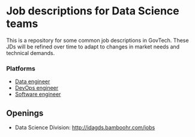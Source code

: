 # Job descriptions for Data Science teams

This is a repository for some common job descriptions in GovTech. These JDs will be refined over time to adapt to changes in market needs and technical demands. 

### Platforms

- [Data engineer](Data_Engineer.md)
- [DevOps engineer](DevOps_Engineer.md)
- [Software engineer](Software_Engineer.md)

## Openings

- Data Science Division: http://idagds.bamboohr.com/jobs
